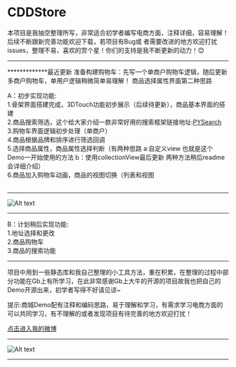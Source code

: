 # CDDStore
本项目是我抽空整理所写，非常适合初学者编写电商方面，注释详细，容易理解！后续不断跟新完善功能欢迎下载，若项目有Bug或
者需要改进的地方欢迎打扰issues，整理不易，喜欢的赏个星！你们的支持是我不断更新的动力！:blush: <br />

***

*************最近更新
准备构建购物车：先写一个单商户购物车逻辑，随后更新多商户购物车，单用户逻辑稍微简单易理解！
商品选择属性界面第二种思路

A：初步实现功能: <br />
           1.骨架界面搭建完成，3DTouch功能初步展示（后续待更新），商品基本界面的搭建  <br />
           2.商品搜索筛选，这个给大家介绍一款非常好用的搜索框架链接地址:[PYSearch](https://github.com/iphone5solo/PYSearch) <br />
           3.购物车界面逻辑初步处理（单商户）  <br />
           4.商品根据品牌和排序进行筛选回调  <br />
           5.选择商品属性，商品属性选择判断（有两种思路 a:自定义view 也就是这个Demo一开始使用的方法 b：使用collectionView最后更新 两种方法稍后readme会详细介绍） <br />
           6.商品加入购物车动画，商品的视图切换（列表和视图  <br />
           
***
![Alt text](https://github.com/RocketsChen/CDDStore/raw/master/CDDStoreImage03.png)
***

B：计划稍后实现功能:<br />
              1.地址选择和更改 <br />
              2.商品购物车 <br />
              3.商品的搜索功能  <br /> 
   
***
项目中用到一些静态库和我自己整理的小工具方法，重在积累，在整理的过程中部分功能在Gb上有所学习，在此非常感谢Gb上大牛的开源的项目故我也把自己的Demo开源出来，初学者写得不好请见谅~ <br /> 

提示:商城Demo配有注释和编码思路，易于理解和学习，有需求学习电商方面的可以共同学习，有不理解的或者发现项目有待完善的地方欢迎打扰！ <br />

[点击进入我的微博](http://weibo.com/u/5605532343) <br />

***
![Alt text](https://github.com/RocketsChen/CDDStore/raw/master/CDDStoreGif.gif)
***
